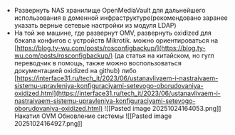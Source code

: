 - Развернуть NAS хранилище OpenMediaVault для дальнейшего использования в доменной инфраструктуре(рекомендовано заранее указать верные сетевые настройки из модуля LDAP)
- На той же машине, где развернут OMV, развернуть oxidized для бэкапа конфигов с устройств Mikrotik. можно ориентироваться на [https://blog.ty-wu.com/posts/rosconfigbackup/](https://blog.ty-wu.com/posts/rosconfigbackup/) (да статья на китайском, но гугл переводчик в помощь, также можно воспользоваться документацией oxidized на github) либо [https://interface31.ru/tech_it/2023/06/ustanavlivaem-i-nastraivaem-sistemu-upravleniya-konfiguraciyami-setevogo-oborudovaniya-oxidized.html](https://interface31.ru/tech_it/2023/06/ustanavlivaem-i-nastraivaem-sistemu-upravleniya-konfiguraciyami-setevogo-oborudovaniya-oxidized.html)
![[Pasted image 20251024164053.png]]
Накатил OVM
Обновление системы
![[Pasted image 20251024164927.png]]
